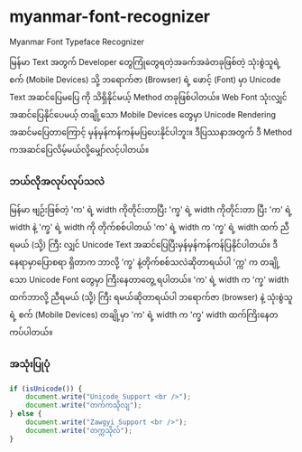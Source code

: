 # myanmar-font-recognizer
Myanmar Font Typeface Recognizer

မြန်မာ Text အတွက် Developer  တွေကြုံတွေရတဲ့အခက်အခဲတခုဖြစ်တဲ့ သုံးစွဲသူရဲ့ စက် (Mobile Devices)  သို့ ဘရောက်ဇာ (Browser) ရဲ့ ဖောင့် (Font) မှာ Unicode Text အဆင်ပြေမပြေ ကို သိရှိနိုင်မယ့် Method တခုဖြစ်ပါတယ်။ 
Web Font သုံးလျှင်အဆင်ပြေနိုင်ပေမယ့် တချို့သော Mobile Devices တွေမှာ Unicode Rendering အဆင်မပြေတာကြောင့် မှန်မှန်ကန်ကန်မပြပေးနိုင်ပါဘူး။ ဒီပြဿနာအတွက် ဒီ Method ကအဆင်ပြေလိမ့်မယ်လို့မျှော်လင့်ပါတယ်။

### ဘယ်လိုအလုပ်လုပ်သလဲ

မြန်မာ ဗျဉ်းဖြစ်တဲ့ 'က' ရဲ့ width ကိုတိုင်းတာပြီး 'က္ခ' ရဲ့ width ကိုတိုင်းတာ ပြီး 'က' ရဲ့ width နဲ့ 'က္ခ' ရဲ့ width ကို တိုက်စစ်ပါတယ်
'က' ရဲ့ width က 'က္ခ' ရဲ့ width ထက် ညီရမယ် (သို့)  ကြီး လျှင် Unicode Text အဆင်ပြေပြီးမှန်မှန်ကန်ကန်ပြနိုင်ပါတယ်။
ဒီနေရာမှာပြောစရာ ရှိတာက ဘာလို့  'က္ခ'  နဲ့တိုက်စစ်သလဲဆိုတာရယ်ပါ 'က္က' က တချို့သော Unicode Font တွေမှာ ကြီးနေတာတွေ့ ရပါတယ်။ 
'က' ရဲ့ width က 'က္ခ' width ထက်ဘာလို့  ညီရမယ် (သို့)  ကြီး  ရမယ်ဆိုတာရယ်ပါ ဘရောက်ဇာ (browser) နဲ့ သုံးစွဲသူရဲ့ စက် (Mobile Devices)  တချို့မှာ 'က' ရဲ့ width က 'က္ခ' width ထက်ကြိးနေတကပ်ပါတယ်။

### အသုံးပြုပုံ

```javascript
if (isUnicode()) {
	document.write("Unicode Support <br />");
	document.write("တက်ကသိုလျ");
} else {
	document.write("Zawgyi Support <br />");
	document.write("တက္ကသိုလ်");
}
```

